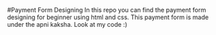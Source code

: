 #Payment Form Designing
In this repo you can find the payment form designing for beginner using html and css.
This payment form is made under the apni kaksha.
Look at my code :)